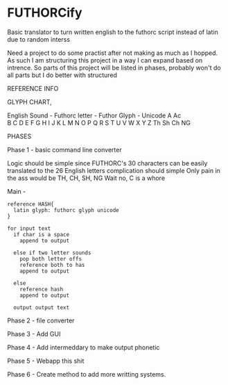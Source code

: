 # FUTHORCify
Basic translator to turn written english to the futhorc script instead of latin due to random interss

Need a project to do some practist after not making as much as I hopped. As such I am structuring this project in a way I can expand based on intrence.
So parts of this project will be listed in phases, probably won't do all parts but I do better with structured 

REFERENCE INFO

GLYPH CHART,

English Sound - Futhorc letter - Futhor Glyph - Unicode
A                Ac               
B
C
D
E
F
G
H
I
J
K
L
M
N
O
P
Q
R
S
T
U
V
W
X
Y
Z
Th
Sh
Ch
NG

PHASES

Phase 1 - basic command line converter

  Logic should be simple since FUTHORC's 30 characters can be easily translated to the 26 English letters complication should simple
  Only pain in the ass would be TH, CH, SH, NG
  Wait no, C is a whore

  Main -

    reference HASH{
      latin glyph: futhorc glyph unicode
    }

    for input text
      if char is a space
        append to output
        
      else if two letter sounds
        pop both letter offs
        reference both to has
        append to output
        
      else
        reference hash
        append to output

      output output text

Phase 2 - file converter

Phase 3 - Add GUI

Phase 4 - Add intermeddary to make output phonetic

Phase 5 - Webapp this shit

Phase 6 - Create method to add more writting systems.
